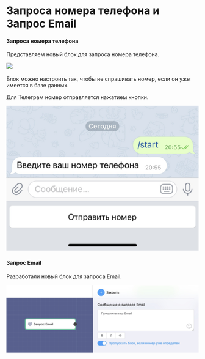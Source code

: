 # Запроса номера телефона и Запрос Email

#### Запроса номера телефона

Представляем новый блок для запроса номера телефона.

![](../../../.gitbook/assets/ry05TcvLI\_M.jpg)

Блок можно настроить так, чтобы не спрашивать номер, если он уже имеется в базе данных.&#x20;

Для Телеграм номер отправляется нажатием кнопки.

![](../../../.gitbook/assets/HUlWjswNeVs.jpg)

#### Запрос Email

Разработали новый блок для запроса Email.

![](../../../.gitbook/assets/csVEzx93u2w.jpg)
